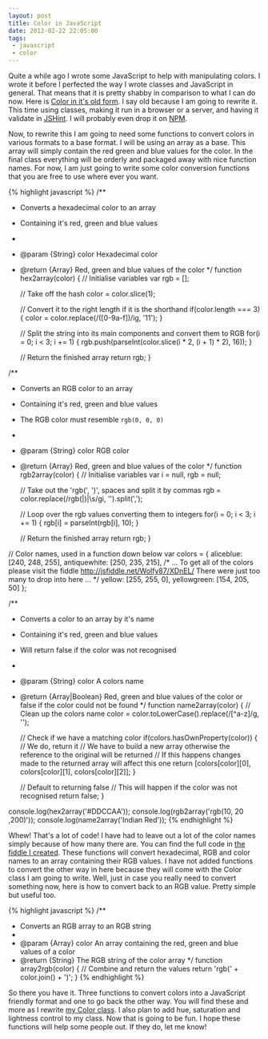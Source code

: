 ```yaml
---
layout: post
title: Color in JavaScript
date: 2012-02-22 22:05:00
tags:
 - javascript
 - color
---
```


Quite a while ago I wrote some JavaScript to help with manipulating colors. I wrote it before I perfected the way I wrote classes and JavaScript in general. That means that it is pretty shabby in comparison to what I can do now. Here is [Color in it's old form](https://github.com/Wolfy87/Color/tree/45a83fecda62c086e788895182e403a9c9b42807). I say old because I am going to rewrite it. This time using classes, making it run in a browser or a server, and having it validate in [JSHint](http://www.jshint.com/). I will probably even drop it on [NPM](http://npmjs.org/).

Now, to rewrite this I am going to need some functions to convert colors in various formats to a base format. I will be using an array as a base. This array will simply contain the red green and blue values for the color. In the final class everything will be orderly and packaged away with nice function names. For now, I am just going to write some color conversion functions that you are free to use where ever you want.

{% highlight javascript %}
/**
 * Converts a hexadecimal color to an array
 * Containing it's red, green and blue values
 * 
 * @param {String} color Hexadecimal color
 * @return {Array} Red, green and blue values of the color
 */
function hex2array(color) {
	// Initialise variables
	var rgb = [];
	
	// Take off the hash
	color = color.slice(1);
	
	// Convert it to the right length if it is the shorthand
	if(color.length === 3) {
		color = color.replace(/([0-9a-f])/ig, '$1$1');
	}
	
	// Split the string into its main components and convert them to RGB
	for(i = 0; i < 3; i += 1) {
		rgb.push(parseInt(color.slice(i * 2, (i + 1) * 2), 16));
	}
	
	// Return the finished array
	return rgb;
}

/**
 * Converts an RGB color to an array
 * Containing it's red, green and blue values
 * The RGB color must resemble `rgb(0, 0, 0)`
 * 
 * @param {String} color RGB color
 * @return {Array} Red, green and blue values of the color
 */
function rgb2array(color) {
	// Initialise variables
	var i = null,
		rgb = null;
	
	// Take out the 'rgb(', ')', spaces and split it by commas
	rgb = color.replace(/rgb\(|\)|\s/gi, '').split(',');
	
	// Loop over the rgb values converting them to integers
	for(i = 0; i < 3; i += 1) {
		rgb[i] = parseInt(rgb[i], 10);
	}
	
	// Return the finished array
	return rgb;
}

// Color names, used in a function down below
var colors = {
	aliceblue: [240, 248, 255],
	antiquewhite: [250, 235, 215],
	/*
		...
		To get all of the colors please visit the fiddle
		http://jsfiddle.net/Wolfy87/XDnEL/
		There were just too many to drop into here
		...
	*/
	yellow: [255, 255, 0],
	yellowgreen: [154, 205, 50]
};

/**
 * Converts a color to an array by it's name
 * Containing it's red, green and blue values
 * Will return false if the color was not recognised
 * 
 * @param {String} color A colors name
 * @return {Array|Boolean} Red, green and blue values of the color or false if the color could not be found
 */
function name2array(color) {
	// Clean up the colors name
	color = color.toLowerCase().replace(/[^a-z]/g, '');
	
	// Check if we have a matching color
	if(colors.hasOwnProperty(color)) {
		// We do, return it
		// We have to build a new array otherwise the reference to the original will be returned
		// If this happens changes made to the returned array will affect this one
		return [colors[color][0], colors[color][1], colors[color][2]];
	}
	
	// Default to returning false
	// This will happen if the color was not recognised
	return false;
}

console.log(hex2array('#DDCCAA'));
console.log(rgb2array('rgb(10,  20  ,200)'));
console.log(name2array('Indian Red'));
{% endhighlight %}

Whew! That's a lot of code! I have had to leave out a lot of the color names simply because of how many there are. You can find the full code in [the fiddle I created](http://jsfiddle.net/Wolfy87/XDnEL/). These functions will convert hexadecimal, RGB and color names to an array containing their RGB values. I have not added functions to convert the other way in here because they will come with the Color class I am going to write. Well, just in case you really need to convert something now, here is how to convert back to an RGB value. Pretty simple but useful too.

{% highlight javascript %}
/**
 * Converts an RGB array to an RGB string
 * 
 * @param {Array} color An array containing the red, green and blue values of a color
 * @return {String} The RGB string of the color array
 */
function array2rgb(color) {
	// Combine and return the values
	return 'rgb(' + color.join() + ')';
}
{% endhighlight %}

So there you have it. Three functions to convert colors into a JavaScript friendly format and one to go back the other way. You will find these and more as I rewrite [my Color class](https://github.com/Wolfy87/Color). I also plan to add hue, saturation and lightness control to my class. Now that is going to be fun. I hope these functions will help some people out. If they do, let me know!